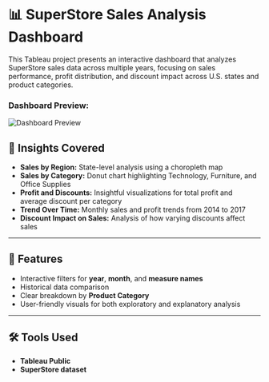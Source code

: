 # 📊 SuperStore Sales Analysis Dashboard

This Tableau project presents an interactive dashboard that analyzes SuperStore sales data across multiple years, focusing on sales performance, profit distribution, and discount impact across U.S. states and product categories.

### Dashboard Preview:
![Dashboard Preview]([https://your-image-url.com/image.png](https://github.com/Swarni12/SuperStore-Sales-Analysis-Dashboard/blob/main/SuperStore%2520Sales%2520Analysis%2520Dashboard.png))

## 🧠 Insights Covered

- **Sales by Region:** State-level analysis using a choropleth map
- **Sales by Category:** Donut chart highlighting Technology, Furniture, and Office Supplies
- **Profit and Discounts:** Insightful visualizations for total profit and average discount per category
- **Trend Over Time:** Monthly sales and profit trends from 2014 to 2017
- **Discount Impact on Sales:** Analysis of how varying discounts affect sales

---

## 📌 Features

- Interactive filters for **year**, **month**, and **measure names**
- Historical data comparison
- Clear breakdown by **Product Category**
- User-friendly visuals for both exploratory and explanatory analysis

---

## 🛠 Tools Used

- **Tableau Public**
- **SuperStore dataset**

